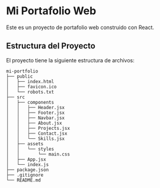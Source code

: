 # Mi Portafolio Web

Este es un proyecto de portafolio web construido con React.

## Estructura del Proyecto

El proyecto tiene la siguiente estructura de archivos:

```
mi-portfolio
├── public
│   ├── index.html
│   ├── favicon.ico
│   └── robots.txt
├── src
│   ├── components
│   │   ├── Header.jsx
│   │   ├── Footer.jsx
│   │   ├── Navbar.jsx
│   │   ├── About.jsx
│   │   ├── Projects.jsx
│   │   ├── Contact.jsx
│   │   └── Skills.jsx
│   ├── assets
│   │   └── styles
│   │       └── main.css
│   ├── App.jsx
│   └── index.js
├── package.json
├── .gitignore
└── README.md
```
